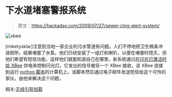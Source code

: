 # 下水道堵塞警报系统

> 原文：<https://hackaday.com/2009/07/27/sewer-clog-alert-system/>

![xbee](img/824608161a36a17ed3aebcfe3e653884.png "xbee")

[miketysklar]注意到当地一家企业的污水管道有问题。人们不停地把卫生棉条冲进厕所，结果堵塞了水泵。他们已经安装了一组灯和喇叭，以便在堵塞时熄灭，但他们希望有短信功能，这样他们就能知道自己在哪里。新系统通过[在闪光灯激活时给 XBee](http://www.flickr.com/photos/11461247@N02/3762972121/) 供电来控制闪光灯。它发出的信号被另一个 XBee 接收，该 XBee 连接到运行 [python 脚本](http://www.flickr.com/photos/11461247@N02/3763022607/)的计算机上。该脚本然后通过电子邮件发送短信给这个可怜的家伙，由他来解决这个问题。

相关:[无线引导加载](http://hackaday.com/2009/01/28/wireless-bootloading/)